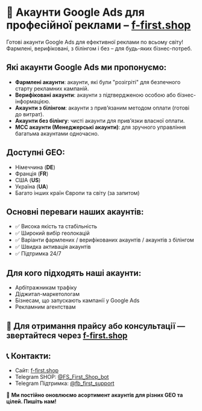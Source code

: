 # 📡 Акаунти Google Ads для професійної реклами – [f-first.shop](https://f-first.shop/category/google-ads-accounts)

Готові акаунти Google Ads для ефективної реклами по всьому світу! Фармлені, верифіковані, з білінгом і без – для будь-яких бізнес-потреб.

## Які акаунти Google Ads ми пропонуємо:
- **Фармлені акаунти**: акаунти, які були "розігріті" для безпечного старту рекламних кампаній.
- **Верифіковані акаунти**: акаунти з підтвердженою особою або бізнес-інформацією.
- **Акаунти з білінгом**: акаунти з прив’язаним методом оплати (готові до витрат).
- **Акаунти без білінгу**: чисті акаунти для прив’язки власної оплати.
- **MCC акаунти (Менеджерські акаунти)**: для зручного управління багатьма акаунтами одночасно.

## Доступні GEO:
- Німеччина (**DE**)
- Франція (**FR**)
- США (**US**)
- Україна (**UA**)
- Багато інших країн Європи та світу (за запитом)

## Основні переваги наших акаунтів:
- ✅ Висока якість та стабільність
- ✅ Широкий вибір геолокацій
- ✅ Варіанти фармлених / верифікованих акаунтів / акаунтів з білінгом
- ✅ Швидка активація акаунтів
- ✅ Підтримка 24/7

## Для кого підходять наші акаунти:
- Арбітражникам трафіку
- Діджитал-маркетологам
- Бізнесам, що запускають кампанії у Google Ads
- Рекламним агентствам

## 💬 Для отримання прайсу або консультації — звертайтеся через [f-first.shop](https://f-first.shop/category/google-ads-accounts)

## 📞 Контакти:
- Сайт: [f-first.shop](https://f-first.shop)
- Telegram SHOP: [@FS_First_Shop_bot](https://t.me/FS_First_Shop_bot)
- Telegram Підтримка: [@fb_first_support](https://t.me/fb_first_support)

🔔 **Ми постійно оновлюємо асортимент акаунтів для різних GEO та цілей. Пишіть нам!**
